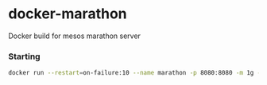 # docker-marathon
Docker build for mesos marathon server


### Starting

```bash
docker run --restart=on-failure:10 --name marathon -p 8080:8080 -m 1g -e MARATHON_MASTER=zk://pet100:2181,pet110:2181,pet120:2181/mesos -e MARATHON_ZK=zk://pet100:2181,pet110:2181,pet120:2181/marathon -e MARATHON_HOSTNAME=`hostname` -e MARATHON_MESOS_ROLE=role_name boritzio/docker-marathon
```
